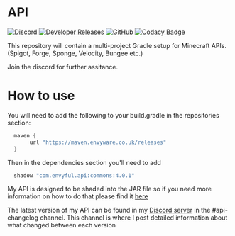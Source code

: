 # API 
[![Discord](https://img.shields.io/discord/831966641586831431)](https://discord.gg/7vqgtrjDGw) 
[![Developer Releases](https://maven.envyware.co.uk/api/badge/latest/releases/com/envyful/api/commons?color=40c14a&prefix=v&name=API)]([https://jitpack.io/#Pixelmon-Development/API](https://maven.envyware.co.uk/#/releases/com/envyful/api)) 
[![GitHub](https://img.shields.io/github/license/EnvyWare/API)](https://www.gnu.org/licenses/lgpl-3.0.html) [![Codacy Badge](https://app.codacy.com/project/badge/Grade/5ebf0eeeb79a4d19b6932b04da2a13ec)](https://app.codacy.com/gh/EnvyWare/API/dashboard?utm_source=gh&utm_medium=referral&utm_content=&utm_campaign=Badge_grade)

This repository will contain a multi-project Gradle setup for Minecraft APIs. (Spigot, Forge, Sponge, Velocity, Bungee etc.)

Join the discord for further assitance.

# How to use

You will need to add the following to your build.gradle in the repositories section:

```groovy
  maven {
       url "https://maven.envyware.co.uk/releases"
  }
```

Then in the dependencies section you'll need to add

```groovy
  shadow "com.envyful.api:commons:4.0.1"
```

My API is designed to be shaded into the JAR file so if you need more information on how to do that please find it [here](https://imperceptiblethoughts.com/shadow/)

The latest version of my API can be found in my [Discord server](https://discord.envyware.co.uk/) in the #api-changelog channel. This channel is where I post detailed information about what changed between each version
